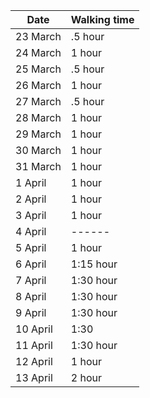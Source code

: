 | Date     | Walking time |
|----------|--------------|
| 23 March | .5 hour      |
| 24 March | 1 hour       |
| 25 March | .5 hour      |
| 26 March | 1 hour       |
| 27 March | .5 hour      |
| 28 March | 1 hour       |
| 29 March | 1 hour       |
| 30 March | 1 hour       |
| 31 March | 1 hour       |
|  1 April | 1 hour       |
|  2 April | 1 hour       |
|  3 April | 1 hour       |
|  4 April | ------       |
|  5 April | 1 hour       |
|  6 April | 1:15 hour    |
|  7 April | 1:30 hour    |
|  8 April | 1:30 hour    |
|  9 April | 1:30 hour    |
|  10 April | 1:30        |
|  11 April | 1:30 hour   |
|  12 April | 1 hour      |
|  13 April | 2 hour      |